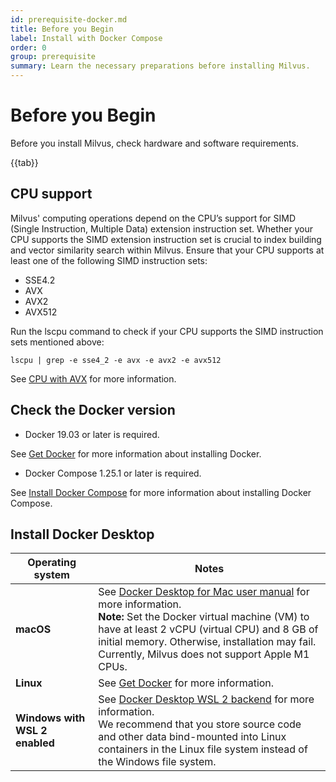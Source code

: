 ```yaml
---
id: prerequisite-docker.md
title: Before you Begin
label: Install with Docker Compose
order: 0
group: prerequisite
summary: Learn the necessary preparations before installing Milvus.
---
```

# Before you Begin

Before you install Milvus, check hardware and software requirements.

{{tab}}

## CPU support

Milvus' computing operations depend on the CPU’s support for SIMD (Single Instruction, Multiple Data) extension instruction set. Whether your CPU supports the SIMD extension instruction set is crucial to index building and vector similarity search within Milvus. Ensure that your CPU supports at least one of the following SIMD instruction sets:

- SSE4.2
- AVX
- AVX2
- AVX512

Run the lscpu command to check if your CPU supports the SIMD instruction sets mentioned above:

```
lscpu | grep -e sse4_2 -e avx -e avx2 -e avx512
```

See [CPU with AVX](https://en.wikipedia.org/wiki/Advanced_Vector_Extensions#CPUs_with_AVX) for more information.

## Check the Docker version 

- Docker 19.03 or later is required.

<div class="alert note">
See <a href="https://docs.docker.com/get-docker/">Get Docker</a> for more information about installing Docker.
</div>

- Docker Compose 1.25.1 or later is required.

<div class="alert note">
See <a href="https://docs.docker.com/compose/install/">Install Docker Compose</a> for more information about installing Docker Compose.
</div>

## Install Docker Desktop 

| Operating system | Notes |
| ---------- | ----------------- | 
| **macOS**      | See [Docker Desktop for Mac user manual](https://docs.docker.com/docker-for-mac/) for more information. <br/> **Note:** Set the Docker virtual machine (VM) to have at least 2 vCPU (virtual CPU) and 8 GB of initial memory. Otherwise, installation may fail. <br/> Currently, Milvus does not support Apple M1 CPUs.           | 
| **Linux**    |See [Get Docker](https://docs.docker.com/installation/#installation) for more information.      |
| **Windows with WSL 2 enabled**    |See [Docker Desktop WSL 2 backend](https://docs.docker.com/docker-for-windows/wsl-tech-preview/) for more information. <br/> <div class="alert note"> We recommend that you store source code and other data bind-mounted into Linux containers in the Linux file system instead of the Windows file system.</div>              | 

